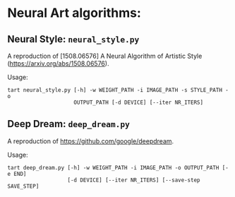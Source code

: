 # Neural Art algorithms:

## Neural Style: `neural_style.py`
A reproduction of [1508.06576] A Neural Algorithm of Artistic Style (https://arxiv.org/abs/1508.06576).

Usage:

```
tart neural_style.py [-h] -w WEIGHT_PATH -i IMAGE_PATH -s STYLE_PATH -o
                     OUTPUT_PATH [-d DEVICE] [--iter NR_ITERS]
```

## Deep Dream: `deep_dream.py`
A reproduction of https://github.com/google/deepdream.

Usage:

```
tart deep_dream.py [-h] -w WEIGHT_PATH -i IMAGE_PATH -o OUTPUT_PATH [-e END]
                   [-d DEVICE] [--iter NR_ITERS] [--save-step SAVE_STEP]
```

